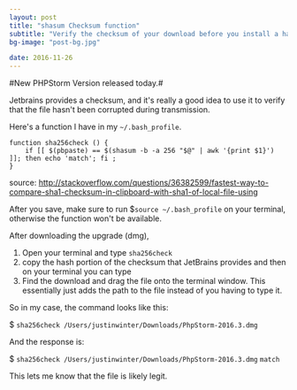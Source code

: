 ```yaml
---
layout: post
title: "shasum Checksum function"
subtitle: "Verify the checksum of your download before you install a hacked or corrupt app"
bg-image: "post-bg.jpg"

date: 2016-11-26
---
```


#New PHPStorm Version released today.#

Jetbrains provides a checksum, and it's really a good idea to use it to verify that the file hasn't been corrupted during transmission.

Here's a function I have in my `~/.bash_profile`.

```
function sha256check () {
    if [[ $(pbpaste) == $(shasum -b -a 256 "$@" | awk '{print $1}') ]]; then echo 'match'; fi ;
}
```

source: http://stackoverflow.com/questions/36382599/fastest-way-to-compare-sha1-checksum-in-clipboard-with-sha1-of-local-file-using

After you save, make sure to run $`source ~/.bash_profile` on your terminal, otherwise the function won't be available.

After downloading the upgrade (dmg),

1. Open your terminal and type `sha256check `
2. copy the hash portion of the checksum that JetBrains provides and then on your terminal you can type
3. Find the download and drag the file onto the terminal window. This essentially just adds the path to the file instead of you having to type it. 

So in my case, the command looks like this:

$ `sha256check /Users/justinwinter/Downloads/PhpStorm-2016.3.dmg`


And the response  is:

$ `sha256check /Users/justinwinter/Downloads/PhpStorm-2016.3.dmg`
`match`

This lets me know that the file is likely legit.






